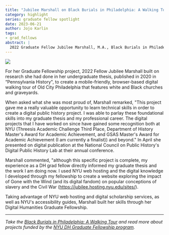 ```yaml
---
title: "Jubilee Marshall on Black Burials in Philadelphia: A Walking Tour"
category: highlight
series: graduate fellow spotlight
date: 2023-06-21
author: Jojo Karlin
tags:
- grad_fellows
abstract: |
  2022 Graduate Fellow Jubilee Marshall, M.A., Black Burials in Philadelphia: A Walking Tour
---
```


![](image)

For her Graduate Fellowship project, 2022 Fellow Jubilee Marshall built on research she had done in her undergraduate thesis, published in 2020 in “Pennsylvania History", to create a mobile-friendly, browser-based digital walking tour of Old City Philadelphia that features white and Black churches and graveyards. 

When asked what she was most proud of, Marshall remarked, "This project gave me a really valuable opportunity to learn technical skills in order to create a digital public history project. I was able to parlay these foundational skills into my graduate thesis and my professional career. The digital projects that I have worked on since have gained some recognition both at NYU (Threesis Academic Challenge Third Place, Department of History Master's Award for Academic Achievement, and GSAS Master's Award for Academic Achievement (I am currently a finalist)) and beyond." In April she presented on digital publication at the National Council on Public History's Digital Public History Lab at their annual conference.

Marshall commented, "although this specific project is complete, my experience as a DH grad fellow directly informed my graduate thesis and the work I am doing now. I used NYU web hosting and the digital knowledge I developed through my fellowship to create a website exploring the impact of Gone with the Wind (and its digital fandom) on popular conceptions of slavery and the Civil War (https://jubilee.hosting.nyu.edu/sites/). 

Taking advantage of NYU web hosting and digital scholarship services, as well as NYU's accessibility guides, Marshall built her skills through her Digital Humanities Graduate Fellowship.

---

_Take the [Black Burials in Philadelphia: A Walking Tour](https://jubilee.hosting.nyu.edu/wordpress/home/) and read more about projects funded by the [NYU DH Graduate Fellowship program](http://digitalhumanities.nyu.edu/projects/fellowships/)._